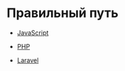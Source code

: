 # Правильный путь

* [JavaScript](http://jstherightway.org/ru-ru/)

* [PHP](http://getjump.me/ru-php-the-right-way/) 

* [Laravel](http://vanadium23.me/laraveltherightway.github.io/)

